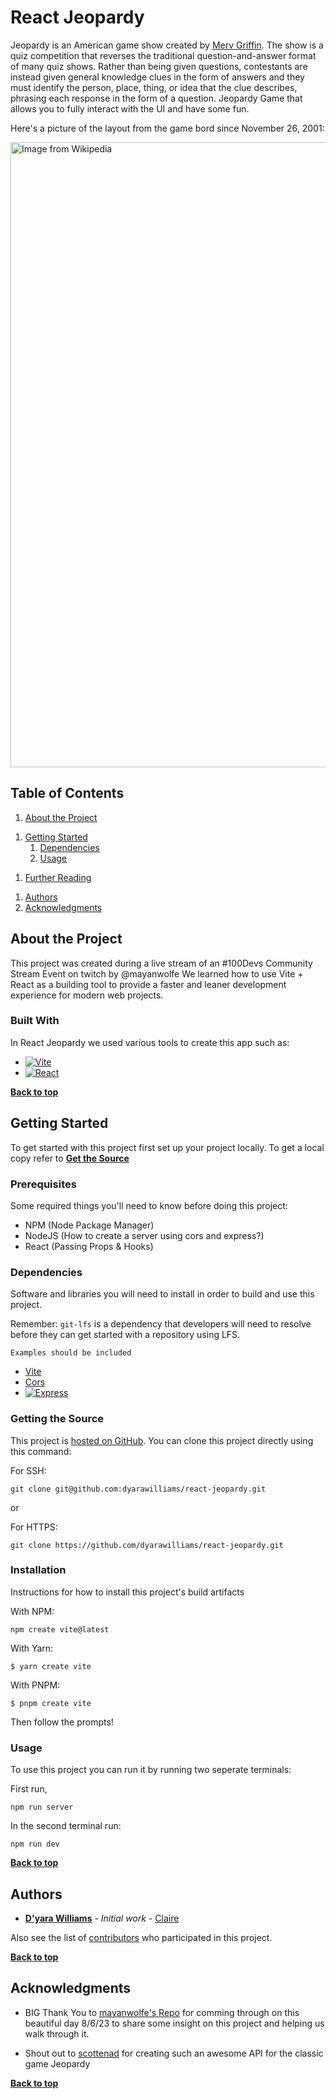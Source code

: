 # React Jeopardy

Jeopardy is an American game show created by [Merv Griffin](https://en.wikipedia.org/wiki/Merv_Griffin). The show is a quiz competition that reverses the traditional question-and-answer format of many quiz shows. Rather than being given questions, contestants are instead given general knowledge clues in the form of answers and they must identify the person, place, thing, or idea that the clue describes, phrasing each response in the form of a question. Jeopardy Game that allows you to fully interact with the UI and have some fun.

Here's a picture of the layout from the game bord since November 26, 2001: 

<img src="https://en.wikipedia.org/wiki/File:Jeopardy!_game_board_US.svg" alt="Image from Wikipedia" width="1000" />

## Table of Contents

1. [About the Project](#about-the-project)
<!-- 1. [Project Status](#project-status) -->
1. [Getting Started](#getting-started)
    1. [Dependencies](#dependencies)
    1. [Usage](#usage)
<!-- 1. [Contributing](#contributing) -->
1. [Further Reading](#further-reading)
<!-- 1. [License](#license) -->
1. [Authors](#authors)
1. [Acknowledgments](#acknowledgements)

## About the Project

<!-- Here you can provide more details about the project
* What features does your project provide?
* Short motivation for the project? (Don't be too long winded)
* Links to the project site

```
Show some example code to describe what your project does
Show some of your APIs
``` -->

This project was created during a live stream of an #100Devs Community Stream Event on twitch by @mayanwolfe
We learned how to use Vite + React as a building tool to provide a faster and leaner development experience for modern web projects.

### Built With
In React Jeopardy we used various tools to create this app such as:

* [![Vite][Vite.js]][Vite-url]
* [![React][React.js]][React-url]


**[Back to top](#table-of-contents)**

<!-- ## Project Status

Show the build status if you have a CI server:

[![Build Status](http://your-server:12345/job/badge/icon)](http://your-server/job/badge/icon/)

Describe the current release and any notes about the current state of the project. Examples: currently compiles on your host machine, but is not cross-compiling for ARM, APIs are not set, feature not implemented, etc.

**[Back to top](#table-of-contents)** -->

## Getting Started

<!-- This section should provide instructions for other developers to

These instructions will get you a copy of the project up and running on your local machine for development and testing purposes. See deployment for notes on how to deploy the project on a live system. -->

To get started with this project first set up your project locally. To get a local copy refer to **[Get the Source](#get-the-source)**

### Prerequisites
Some required things you'll need to know before doing this project:
- NPM (Node Package Manager)
- NodeJS (How to create a server using cors and express?)
- React (Passing Props & Hooks)


### Dependencies

Software and libraries you will need to install in order to build and use this project. 

Remember: `git-lfs` is a dependency that developers will need to resolve before they can get started with a repository using LFS.

```
Examples should be included
```
- [Vite](https://vitejs.dev/guide/)
- [Cors](https://www.npmjs.com/package/cors)
- [![Express][Express.js]][Express-url]

### Getting the Source

This project is [hosted on GitHub](https://github.com/dyarawilliams/react-jeopardy). You can clone this project directly using this command:

For SSH:
```
git clone git@github.com:dyarawilliams/react-jeopardy.git
```

or 

For HTTPS:
```
git clone https://github.com/dyarawilliams/react-jeopardy.git
```

### Installation

Instructions for how to install this project's build artifacts

<!-- ```
Examples should be included
``` -->

With NPM:

```
npm create vite@latest
```

With Yarn:

```
$ yarn create vite
```

With PNPM:

```
$ pnpm create vite
```

Then follow the prompts!

### Usage

<!-- Instructions for using your project. Ways to run the program, how to include it in another project, etc.

```
Examples should be included
```

If your project provides an API, either provide details for usage in this document or link to the appropriate API reference documents  -->

To use this project you can run it by running two seperate terminals:

First run, 

```
npm run server
```

In the second terminal run: 

```
npm run dev
```

**[Back to top](#table-of-contents)**

<!-- ## Contributing

Provide details about how people can contribute to your project. If you have a contributing guide, mention it here. e.g.:

We encourage public contributions! Please review [CONTRIBUTING.md](docs/CONTRIBUTING.md) for details on our code of conduct and development process.

**[Back to top](#table-of-contents)**

## Further Reading

Provide links to other relevant documentation here

**[Back to top](#table-of-contents)**

## License

Copyright (c) 2023

This project is licensed under the XXXXXX License - see [LICENSE.md](LICENSE.md) file for details.

**[Back to top](#table-of-contents)** -->

## Authors

* **[D'yara Williams](https://github.com/dyarawilliams)** - *Initial work* - [Claire](https://github.com/Mayanwolfe)

Also see the list of [contributors](https://github.com/dyarawilliams/react-jeopardy/contributors) who participated in this project.

**[Back to top](#table-of-contents)**

## Acknowledgments

<!-- Provide proper credits, shout-outs, and honorable mentions here. Also provide links to relevant repositories, blog posts, or contributors worth mentioning. -->

* BIG Thank You to [mayanwolfe's Repo](https://github.com/Mayanwolfe/React_Jeopardy) for comming through on this beautiful day 8/6/23 to share some insight on this project and helping us walk through it. 

* Shout out to [scottenad](https://github.com/sottenad) for creating such an awesome API for the classic game Jeopardy



**[Back to top](#table-of-contents)**

<!-- MARKDOWN LINKS & IMAGES -->
<!-- https://www.markdownguide.org/basic-syntax/#reference-style-links -->
[Vite.js]: https://img.shields.io/badge/Vite-B73BFE?style=for-the-badge&logo=vite&logoColor=FFD62E
[Vite-url]: https://vitejs.dev/

[React.js]: https://img.shields.io/badge/React-20232A?style=for-the-badge&logo=react&logoColor=61DAFB
[React-url]: https://reactjs.dev/

[Express.js]: https://img.shields.io/badge/Express%20js-000000?style=for-the-badge&logo=express&logoColor=white
[Express-url]: https://www.npmjs.com/package/express
